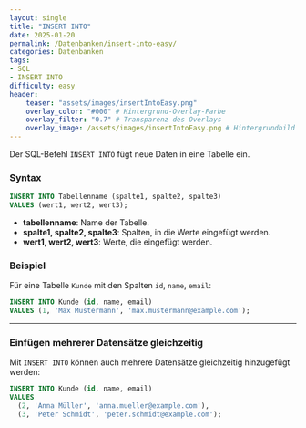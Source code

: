 ```yaml
---
layout: single
title: "INSERT INTO"
date: 2025-01-20
permalink: /Datenbanken/insert-into-easy/
categories: Datenbanken
tags:
- SQL
- INSERT INTO
difficulty: easy
header:
    teaser: "assets/images/insertIntoEasy.png"
    overlay_color: "#000" # Hintergrund-Overlay-Farbe
    overlay_filter: "0.7" # Transparenz des Overlays
    overlay_image: /assets/images/insertIntoEasy.png # Hintergrundbild
---
```


Der SQL-Befehl `INSERT INTO` fügt neue Daten in eine Tabelle ein. 

### Syntax

```sql
INSERT INTO Tabellenname (spalte1, spalte2, spalte3)
VALUES (wert1, wert2, wert3);
```

- **tabellenname**: Name der Tabelle.
- **spalte1, spalte2, spalte3**: Spalten, in die Werte eingefügt werden.
- **wert1, wert2, wert3**: Werte, die eingefügt werden.

### Beispiel
Für eine Tabelle `Kunde` mit den Spalten `id`, `name`, `email`:

```sql
INSERT INTO Kunde (id, name, email)
VALUES (1, 'Max Mustermann', 'max.mustermann@example.com');
```

---

### Einfügen mehrerer Datensätze gleichzeitig
Mit `INSERT INTO` können auch mehrere Datensätze gleichzeitig hinzugefügt werden:

```sql
INSERT INTO Kunde (id, name, email)
VALUES 
  (2, 'Anna Müller', 'anna.mueller@example.com'),
  (3, 'Peter Schmidt', 'peter.schmidt@example.com');
```
